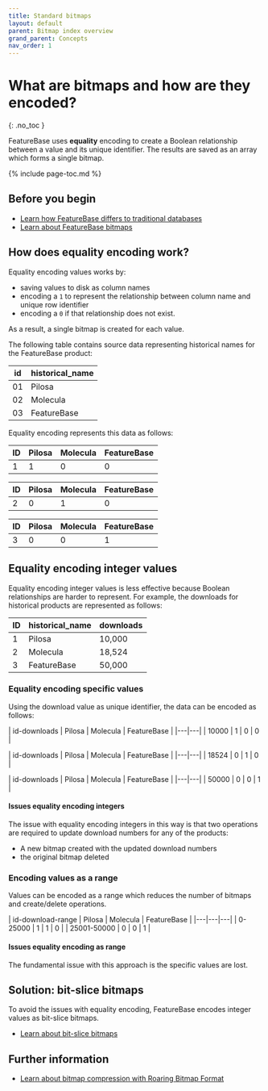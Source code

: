 ```yaml
---
title: Standard bitmaps
layout: default
parent: Bitmap index overview
grand_parent: Concepts
nav_order: 1
---
```


# What are bitmaps and how are they encoded?
{: .no_toc }

FeatureBase uses **equality** encoding to create a Boolean relationship between a value and its unique identifier. The results are saved as an array which forms a single bitmap.

{% include page-toc.md %}

## Before you begin

* [Learn how FeatureBase differs to traditional databases](/docs/concepts/concepts-home)
* [Learn about FeatureBase bitmaps](/docs/concepts/concept-bitmaps)

## How does equality encoding work?

Equality encoding values works by:
* saving values to disk as column names
* encoding a `1` to represent the relationship between column name and unique row identifier
* encoding a `0` if that relationship does not exist.

As a result, a single bitmap is created for each value.

The following table contains source data representing historical names for the FeatureBase product:

| id | historical_name |
|---|---|
| 01 | Pilosa |
| 02 | Molecula |
| 03 | FeatureBase |

Equality encoding represents this data as follows:

| ID | Pilosa | Molecula | FeatureBase |
|---|---|---|---|
| 1 | 1 | 0 | 0 |

| ID | Pilosa | Molecula | FeatureBase |
|---|---|---|---|
| 2 | 0 | 1 | 0 |

| ID | Pilosa | Molecula | FeatureBase |
|---|---|---|---|
| 3 | 0 | 0 | 1 |

## Equality encoding integer values

Equality encoding integer values is less effective because Boolean relationships are harder to represent. For example, the downloads for historical products are represented as follows:

| ID | historical_name | downloads |
|---|---|---|
| 1 | Pilosa | 10,000 |
| 2 | Molecula | 18,524 |
| 3 | FeatureBase | 50,000 |

### Equality encoding specific values

Using the download value as unique identifier, the data can be encoded as follows:

| id-downloads | Pilosa | Molecula | FeatureBase |
|---|---|
| 10000 | 1 | 0 | 0 |

| id-downloads | Pilosa | Molecula | FeatureBase |
|---|---|
| 18524 | 0 | 1 | 0 |

| id-downloads | Pilosa | Molecula | FeatureBase |
|---|---|
| 50000 | 0 | 0 | 1 |

#### Issues equality encoding integers

The issue with equality encoding integers in this way is that two operations are required to update download numbers for any of the products:
* A new bitmap created with the updated download numbers
* the original bitmap deleted

### Encoding values as a range

Values can be encoded as a range which reduces the number of bitmaps and create/delete operations.

| id-download-range | Pilosa | Molecula | FeatureBase |
|---|---|---|
| 0-25000 | 1 | 1 | 0 |
| 25001-50000 | 0 | 0 | 1 |

#### Issues equality encoding as range

The fundamental issue with this approach is the specific values are lost.

## Solution: bit-slice bitmaps

To avoid the issues with equality encoding, FeatureBase encodes integer values as bit-slice bitmaps.

* [Learn about bit-slice bitmaps](/docs/concepts/concept-bitmaps-bit-slice)

## Further information

* [Learn about bitmap compression with Roaring Bitmap Format](/docs/concepts/concept-roaring-bitmap-format)
